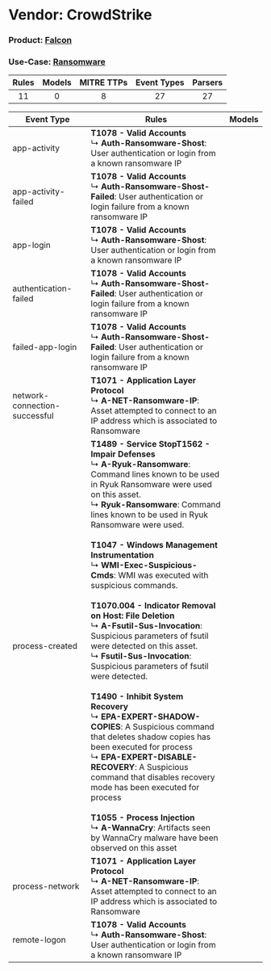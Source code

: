 Vendor: CrowdStrike
===================
### Product: [Falcon](../ds_crowdstrike_falcon.md)
### Use-Case: [Ransomware](../../../../UseCases/uc_ransomware.md)

| Rules | Models | MITRE TTPs | Event Types | Parsers |
|:-----:|:------:|:----------:|:-----------:|:-------:|
|  11   |   0    |     8      |     27      |   27    |

| Event Type                    | Rules                                                                                                                                                                                                                                                                                                                                                                                                                                                                                                                                                                                                                                                                                                                                                                                                                                                                                                                                                                                                                                                                                                | Models |
| ----------------------------- | ---------------------------------------------------------------------------------------------------------------------------------------------------------------------------------------------------------------------------------------------------------------------------------------------------------------------------------------------------------------------------------------------------------------------------------------------------------------------------------------------------------------------------------------------------------------------------------------------------------------------------------------------------------------------------------------------------------------------------------------------------------------------------------------------------------------------------------------------------------------------------------------------------------------------------------------------------------------------------------------------------------------------------------------------------------------------------------------------------- | ------ |
| app-activity                  | <b>T1078 - Valid Accounts</b><br> ↳ <b>Auth-Ransomware-Shost</b>: User authentication or login from a known ransomware IP                                                                                                                                                                                                                                                                                                                                                                                                                                                                                                                                                                                                                                                                                                                                                                                                                                                                                                                                                                            |        |
| app-activity-failed           | <b>T1078 - Valid Accounts</b><br> ↳ <b>Auth-Ransomware-Shost-Failed</b>: User authentication or login failure from a known ransomware IP                                                                                                                                                                                                                                                                                                                                                                                                                                                                                                                                                                                                                                                                                                                                                                                                                                                                                                                                                             |        |
| app-login                     | <b>T1078 - Valid Accounts</b><br> ↳ <b>Auth-Ransomware-Shost</b>: User authentication or login from a known ransomware IP                                                                                                                                                                                                                                                                                                                                                                                                                                                                                                                                                                                                                                                                                                                                                                                                                                                                                                                                                                            |        |
| authentication-failed         | <b>T1078 - Valid Accounts</b><br> ↳ <b>Auth-Ransomware-Shost-Failed</b>: User authentication or login failure from a known ransomware IP                                                                                                                                                                                                                                                                                                                                                                                                                                                                                                                                                                                                                                                                                                                                                                                                                                                                                                                                                             |        |
| failed-app-login              | <b>T1078 - Valid Accounts</b><br> ↳ <b>Auth-Ransomware-Shost-Failed</b>: User authentication or login failure from a known ransomware IP                                                                                                                                                                                                                                                                                                                                                                                                                                                                                                                                                                                                                                                                                                                                                                                                                                                                                                                                                             |        |
| network-connection-successful | <b>T1071 - Application Layer Protocol</b><br> ↳ <b>A-NET-Ransomware-IP</b>: Asset attempted to connect to an IP address which is associated to Ransomware                                                                                                                                                                                                                                                                                                                                                                                                                                                                                                                                                                                                                                                                                                                                                                                                                                                                                                                                            |        |
| process-created               | <b>T1489 - Service Stop</b><b>T1562 - Impair Defenses</b><br> ↳ <b>A-Ryuk-Ransomware</b>: Command lines known to be used in Ryuk Ransomware were used on this asset.<br> ↳ <b>Ryuk-Ransomware</b>: Command lines known to be used in Ryuk Ransomware were used.<br><br><b>T1047 - Windows Management Instrumentation</b><br> ↳ <b>WMI-Exec-Suspicious-Cmds</b>: WMI was executed with suspicious commands.<br><br><b>T1070.004 - Indicator Removal on Host: File Deletion</b><br> ↳ <b>A-Fsutil-Sus-Invocation</b>: Suspicious parameters of fsutil were detected on this asset.<br> ↳ <b>Fsutil-Sus-Invocation</b>: Suspicious parameters of fsutil were detected.<br><br><b>T1490 - Inhibit System Recovery</b><br> ↳ <b>EPA-EXPERT-SHADOW-COPIES</b>: A Suspicious command that deletes shadow copies has been executed for process<br> ↳ <b>EPA-EXPERT-DISABLE-RECOVERY</b>: A Suspicious command that disables recovery mode has been executed for process<br><br><b>T1055 - Process Injection</b><br> ↳ <b>A-WannaCry</b>: Artifacts seen by WannaCry malware have been observed on this asset |        |
| process-network               | <b>T1071 - Application Layer Protocol</b><br> ↳ <b>A-NET-Ransomware-IP</b>: Asset attempted to connect to an IP address which is associated to Ransomware                                                                                                                                                                                                                                                                                                                                                                                                                                                                                                                                                                                                                                                                                                                                                                                                                                                                                                                                            |        |
| remote-logon                  | <b>T1078 - Valid Accounts</b><br> ↳ <b>Auth-Ransomware-Shost</b>: User authentication or login from a known ransomware IP                                                                                                                                                                                                                                                                                                                                                                                                                                                                                                                                                                                                                                                                                                                                                                                                                                                                                                                                                                            |        |